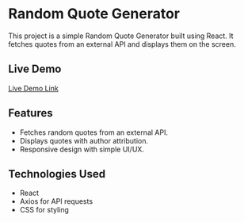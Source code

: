 # Random Quote Generator

This project is a simple Random Quote Generator built using React. It fetches quotes from an external API and displays them on the screen.

## Live Demo

[Live Demo Link](https://your-vercel-deployment-url.com)

## Features

- Fetches random quotes from an external API.
- Displays quotes with author attribution.
- Responsive design with simple UI/UX.

## Technologies Used

- React
- Axios for API requests
- CSS for styling
